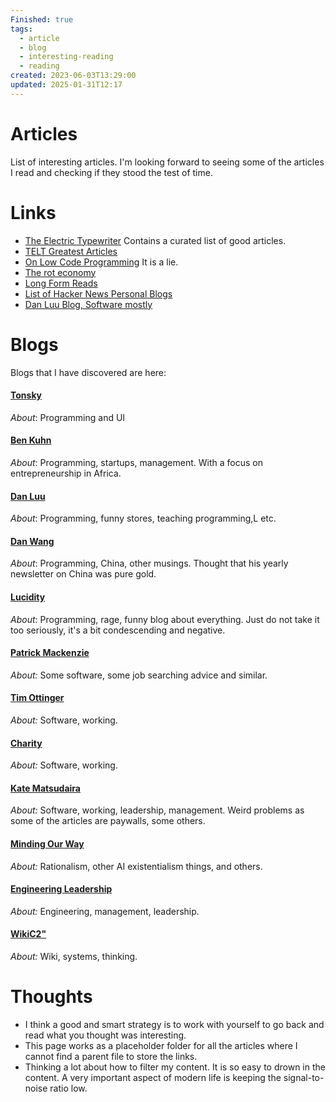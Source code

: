 ```yaml
---
Finished: true
tags:
  - article
  - blog
  - interesting-reading
  - reading
created: 2023-06-03T13:29:00
updated: 2025-01-31T12:17
---
```

# Articles

List of interesting articles. I'm looking forward to seeing some of the articles I read and checking if they stood the test of time.  





# Links
- [The Electric Typewriter](https://tetw.org) Contains a curated list of good articles. 
- [TELT Greatest Articles](https://tetw.org/Greats)
- [On Low Code Programming](https://jaylittle.com/post/view/2023/4/low-code-software-development-is-a-lie) It is a lie. 
- [The rot economy](https://wheresyoured.at/p/the-rot-economy) 
- [Long Form Reads](https://www.danhock.com/long-form-reads)
- [List of Hacker News Personal Blogs](https://github.com/outcoldman/hackernews-personal-blogs)
- [Dan Luu Blog, Software mostly](https://danluu.com/)




# Blogs 
Blogs that I have discovered are here:

#### [Tonsky](https://tonsky.me/)
*About*: Programming and UI

#### [Ben Kuhn](https://www.benkuhn.net/)
*About*: Programming, startups, management. With a focus on entrepreneurship in Africa. 

#### [Dan Luu](https://danluu.com/)
*About*: Programming, funny stores, teaching programming,L etc. 

#### [Dan Wang](https://danwang.co/)
*About*: Programming, China, other musings. Thought that his yearly newsletter on China was pure gold. 

#### [Lucidity](https://ludic.mataroa.blog/) 
*About*: Programming, rage, funny blog about everything. Just do not take it too seriously, it's a bit condescending and negative.

#### [Patrick Mackenzie](https://www.kalzumeus.com/) 
*About:* Some software, some job searching advice and similar. 

#### [Tim Ottinger](https://agileotter.blogspot.com/)
*About:* Software, working. 

#### [Charity](https://charity.wtf/)
*About:* Software, working.

#### [Kate Matsudaira](https://chimes-semicircle-a6xa.squarespace.com/blog)
*About:* Software, working, leadership, management. Weird problems as some of the articles are paywalls, some others.

#### [Minding Our Way](https://mindingourway.com/)
*About:* Rationalism, other AI existentialism things, and others. 


#### [Engineering Leadership](https://peterszasz.com/tag/engineering-leadership-challenges/)
*About:* Engineering, management, leadership. 

#### [WikiC2"](https://wiki.c2.com/)
*About:* Wiki, systems, thinking.
# Thoughts 
- I think a good and smart strategy is to work with yourself to go back and read what you thought was interesting. 
- This page works as a placeholder folder for all the articles where I cannot find a parent file to store the links.
- Thinking a lot about how to filter my content. It is so easy to drown in the content. A very important aspect of modern life is keeping the signal-to-noise ratio low. 



